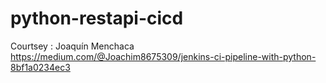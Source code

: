 # python-restapi-cicd
Courtsey : Joaquín Menchaca
https://medium.com/@Joachim8675309/jenkins-ci-pipeline-with-python-8bf1a0234ec3

